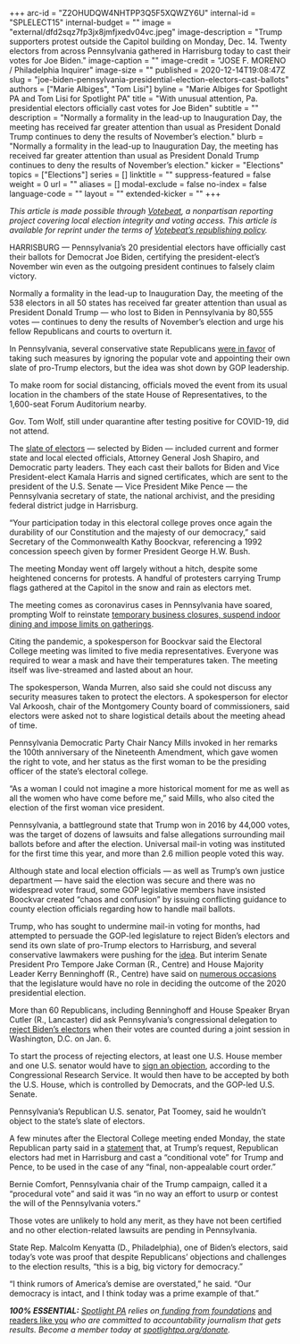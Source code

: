 +++
arc-id = "Z2OHUDQW4NHTPP3Q5F5XQWZY6U"
internal-id = "SPLELECT15"
internal-budget = ""
image = "external/dfd2sqz7fp3jx8jmfjxedv04vc.jpeg"
image-description = "Trump supporters protest outside the Capitol building on Monday, Dec. 14. Twenty electors from across Pennsylvania gathered in Harrisburg today to cast their votes for Joe Biden."
image-caption = ""
image-credit = "JOSE F. MORENO / Philadelphia Inquirer"
image-size = ""
published = 2020-12-14T19:08:47Z
slug = "joe-biden-pennsylvania-presidential-election-electors-cast-ballots"
authors = ["Marie Albiges", "Tom Lisi"]
byline = "Marie Albiges for Spotlight PA and Tom Lisi for Spotlight PA"
title = "With unusual attention, Pa. presidential electors officially cast votes for Joe Biden"
subtitle = ""
description = "Normally a formality in the lead-up to Inauguration Day, the meeting has received far greater attention than usual as President Donald Trump continues to deny the results of November’s election."
blurb = "Normally a formality in the lead-up to Inauguration Day, the meeting has received far greater attention than usual as President Donald Trump continues to deny the results of November’s election."
kicker = "Elections"
topics = ["Elections"]
series = []
linktitle = ""
suppress-featured = false
weight = 0
url = ""
aliases = []
modal-exclude = false
no-index = false
language-code = ""
layout = ""
extended-kicker = ""
+++

<i>This article is made possible through </i><a href="http://votebeat.org/"><i>Votebeat</i></a><i>, a nonpartisan reporting project covering local election integrity and voting access. This article is available for reprint under the terms of </i><a href="https://www.votebeat.org/pages/republishing"><i>Votebeat’s republishing policy</i></a><i>.</i>

HARRISBURG — Pennsylvania’s 20 presidential electors have officially cast their ballots for Democrat Joe Biden, certifying the president-elect’s November win even as the outgoing president continues to falsely claim victory.

Normally a formality in the lead-up to Inauguration Day, the meeting of the 538 electors in all 50 states has received far greater attention than usual as President Donald Trump — who lost to Biden in Pennsylvania by 80,555 votes — continues to deny the results of November’s election and urge his fellow Republicans and courts to overturn it.

In Pennsylvania, several conservative state Republicans <a href="https://twitter.com/SenMastriano/status/1332666953350205441">were in favor</a> of taking such measures by ignoring the popular vote and appointing their own slate of pro-Trump electors, but the idea was shot down by GOP leadership.

To make room for social distancing, officials moved the event from its usual location in the chambers of the state House of Representatives, to the 1,600-seat Forum Auditorium nearby.

Gov. Tom Wolf, still under quarantine after testing positive for COVID-19, did not attend.

The <a href="https://lesspage.com/news/2020/11/pennsylvania-election-2020-electors-who-are-they-faithless-legislature/">slate of electors</a> — selected by Biden — included current and former state and local elected officials, Attorney General Josh Shapiro, and Democratic party leaders. They each cast their ballots for Biden and Vice President-elect Kamala Harris and signed certificates, which are sent to the president of the U.S. Senate — Vice President Mike Pence — the Pennsylvania secretary of state, the national archivist, and the presiding federal district judge in Harrisburg.

<script src="https://lesspage.com/embed.js" async></script><div data-spl-embed-version="1" data-spl-src="https://lesspage.com/embeds/donate/?teaser_text=Spotlight%20PA%20provides%20essential%2C%20public-service%20journalism%20thanks%20to%20readers%20like%20you.%20%3Cb%3EBecome%20a%20member%20today%20with%20a%20gift%20of%20%2415%2Fmonth%20or%20more%20and%20receive%20our%20exclusive%20Pennsylvania%20tote%20bag.%3C%2Fb%3E&cta_text=YES%2C%20COUNT%20ME%20IN&eyebrow_text=BECOME%20A%20MEMBER"></div>

“Your participation today in this electoral college proves once again the durability of our Constitution and the majesty of our democracy,” said Secretary of the Commonwealth Kathy Boockvar, referencing a 1992 concession speech given by former President George H.W. Bush.

The meeting Monday went off largely without a hitch, despite some heightened concerns for protests. A handful of protesters carrying Trump flags gathered at the Capitol in the snow and rain as electors met.

The meeting comes as coronavirus cases in Pennsylvania have soared, prompting Wolf to reinstate <a href="https://lesspage.com/news/2020/12/pennsylvania-indoor-dining-school-sports-ban-tom-wolf-three-weeks/">temporary business closures, suspend indoor dining and impose limits on gatherings</a>.

Citing the pandemic, a spokesperson for Boockvar said the Electoral College meeting was limited to five media representatives. Everyone was required to wear a mask and have their temperatures taken. The meeting itself was live-streamed and lasted about an hour.

The spokesperson, Wanda Murren, also said she could not discuss any security measures taken to protect the electors. A spokesperson for elector Val Arkoosh, chair of the Montgomery County board of commissioners, said electors were asked not to share logistical details about the meeting ahead of time.

Pennsylvania Democratic Party Chair Nancy Mills invoked in her remarks the 100th anniversary of the Nineteenth Amendment, which gave women the right to vote, and her status as the first woman to be the presiding officer of the state’s electoral college.

“As a woman I could not imagine a more historical moment for me as well as all the women who have come before me,” said Mills, who also cited the election of the first woman vice president.

Pennsylvania, a battleground state that Trump won in 2016 by 44,000 votes, was the target of dozens of lawsuits and false allegations surrounding mail ballots before and after the election. Universal mail-in voting was instituted for the first time this year, and more than 2.6 million people voted this way.

Although state and local election officials — as well as Trump’s own justice department — have said the election was secure and there was no widespread voter fraud, some GOP legislative members have insisted Boockvar created “chaos and confusion” by issuing conflicting guidance to county election officials regarding how to handle mail ballots.

Trump, who has sought to undermine mail-in voting for months, had attempted to persuade the GOP-led legislature to reject Biden’s electors and send its own slate of pro-Trump electors to Harrisburg, and several conservative lawmakers were pushing for the <a href="https://www.legis.state.pa.us/WU01/LI/CSM/2021/0/33462_25568.pdf">idea</a>. But interim Senate President Pro Tempore Jake Corman (R., Centre) and House Majority Leader Kerry Benninghoff (R., Centre) have said on <a href="https://www.centredaily.com/opinion/article246527648.html">numerous occasions</a> that the legislature would have no role in deciding the outcome of the 2020 presidential election.

More than 60 Republicans, including Benninghoff and House Speaker Bryan Cutler (R., Lancaster) did ask Pennsylvania’s congressional delegation to <a href="https://lesspage.com/news/2020/12/pennsylvania-electors-republican-reject-congress-bryan-cutler/">reject Biden’s electors</a> when their votes are counted during a joint session in Washington, D.C. on Jan. 6.

To start the process of rejecting electors, at least one U.S. House member and one U.S. senator would have to <a href="https://crsreports.congress.gov/product/pdf/RL/RL32717/12">sign an objection</a>, according to the Congressional Research Service. It would then have to be accepted by both the U.S. House, which is controlled by Democrats, and the GOP-led U.S. Senate.

<script src="https://lesspage.com/embed.js" async></script><div data-spl-embed-version="1" data-spl-src="https://lesspage.com/embeds/newsletter/"></div>

Pennsylvania’s Republican U.S. senator, Pat Toomey, said he wouldn’t object to the state’s slate of electors.

A few minutes after the Electoral College meeting ended Monday, the state Republican party said in a <a href="https://pbs.twimg.com/media/EpN8qeGXUAAANWx.jpg">statement</a> that, at Trump’s request, Republican electors had met in Harrisburg and cast a “conditional vote” for Trump and Pence, to be used in the case of any “final, non-appealable court order.”

Bernie Comfort, Pennsylvania chair of the Trump campaign, called it a “procedural vote” and said it was “in no way an effort to usurp or contest the will of the Pennsylvania voters.”

Those votes are unlikely to hold any merit, as they have not been certified and no other election-related lawsuits are pending in Pennsylvania.

State Rep. Malcolm Kenyatta (D., Philadelphia), one of Biden’s electors, said today’s vote was proof that despite Republicans’ objections and challenges to the election results, “this is a big, big victory for democracy.”

“I think rumors of America’s demise are overstated,” he said. “Our democracy is intact, and I think today was a prime example of that.”

<i><b>100% ESSENTIAL:</b></i><i> </i><a href="https://lesspage.com/"><i>Spotlight PA</i></a><i> relies on</i><a href="https://lesspage.com/support"><i> funding from foundations</i></a><i> </i><a href="https://lesspage.com/support">and readers like you</a><i> who are committed to accountability journalism that gets results. Become a member today at </i><a href="http://checkout.fundjournalism.org/memberform?org_id=spotlightpa&campaign=701f4000000TVuIAAW"><i>spotlightpa.org/donate</i></a><i>.</i>
